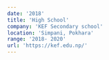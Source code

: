 ```yaml
---
date: '2018'
title: 'High School'
company: 'KEF Secondary school'
location: 'Simpani, Pokhara'
range: '2018- 2020'
url: 'https://kef.edu.np/'
---
```


<!-- Kaam ko barey -->
